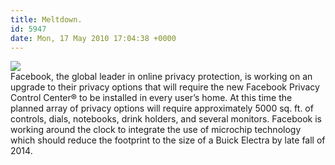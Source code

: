 ```yaml
---
title: Meltdown.
id: 5947
date: Mon, 17 May 2010 17:04:38 +0000
---
```


![](http://www.airbagindustries.com/bucket/fpcc.jpg)  
 Facebook, the global leader in online privacy protection, is working on an upgrade to their privacy options that will require the new Facebook Privacy Control Center® to be installed in every user’s home. At this time the planned array of privacy options will require approximately 5000 sq. ft. of controls, dials, notebooks, drink holders, and several monitors. Facebook is working around the clock to integrate the use of microchip technology which should reduce the footprint to the size of a Buick Electra by late fall of 2014.


